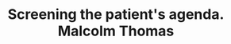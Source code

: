 ---
area: Communication Skills, calgary-cambridge-model
category: 13 - Calgary Cambridge Workshop
title: Screening the patient's agenda. Malcolm Thomas
description: Screening the patient's agenda. Malcolm Thomas
audio: /assets/audio/13- Calgary Cambridge Workshop - 13 Screening the patient's agenda. Malcolm Thomas - MQ.mp3
article: /assets/publication/Openings.pdf
www: 
keywords: Calgary, Cambridge, Model, screening, agenda
youtube: 
soundcloud: 
---